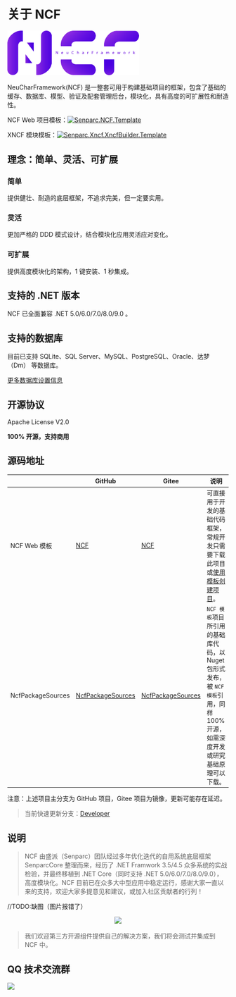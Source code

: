 # 关于 NCF

<img src="./images/logo.png" width="300" />

NeuCharFramework(NCF) 是一整套可用于构建基础项目的框架，包含了基础的缓存、数据库、模型、验证及配套管理后台，模块化，具有高度的可扩展性和耐造性。

NCF Web 项目模板：[![Senparc.NCF.Template](https://img.shields.io/nuget/vpre/Senparc.NCF.Template?label=Senparc.NCF.Template)](https://www.nuget.org/packages/Senparc.NCF.Template/)

XNCF 模块模板：[![Senparc.Xncf.XncfBuilder.Template](https://img.shields.io/nuget/vpre/Senparc.Xncf.XncfBuilder.Template?label=Senparc.Xncf.XncfBuilder.Template)](https://www.nuget.org/packages/Senparc.Xncf.XncfBuilder.Template/)

## 理念：简单、灵活、可扩展

### 简单

提供健壮、耐造的底层框架，不追求完美，但一定要实用。

### 灵活

更加严格的 DDD 模式设计，结合模块化应用灵活应对变化。

### 可扩展

提供高度模块化的架构，1 键安装、1 秒集成。

## 支持的 .NET 版本

NCF 已全面兼容 .NET 5.0/6.0/7.0/8.0/9.0 。

## 支持的数据库

目前已支持 SQLite、SQL Server、MySQL、PostgreSQL、Oracle、达梦（Dm） 等数据库。

[更多数据库设置信息](../../start/database/setting)

## 开源协议

Apache License V2.0

**100% 开源，支持商用**

## 源码地址

|                   | GitHub                                                                     | Gitee                                                                     | 说明                                                                                                                                       |
| ----------------- | -------------------------------------------------------------------------- | ------------------------------------------------------------------------- | ------------------------------------------------------------------------------------------------------------------------------------------ |
| NCF Web 模板      | [NCF](https://github.com/NeuCharFramework/NCF)                             | [NCF](https://gitee.com/NeuCharFramework/NCF)                             | 可直接用于开发的基础代码框架，常规开发只需要下载此项目或[使用模板创建项目](/start/start-develop/get-ncf-template.html#从命令行安装-推荐)。 |
| NcfPackageSources | [NcfPackageSources](https://github.com/NeuCharFramework/NcfPackageSources) | [NcfPackageSources](https://gitee.com/NeuCharFramework/NcfPackageSources) | `NCF 模板`项目所引用的基础库代码，以 Nuget 包形式发布，被 `NCF 模板`引用，同样 100% 开源，如需深度开发或研究基础原理可以下载。             |

注意：上述项目主分支为 GitHub 项目，Gitee 项目为镜像，更新可能存在延迟。

> 当前快速更新分支：[Developer](https://github.com/NeuCharFramework/NCF/tree/Developer)

## 说明

> NCF 由盛派（Senparc）团队经过多年优化迭代的自用系统底层框架 SenparcCore 整理而来，经历了 .NET Framwork 3.5/4.5 众多系统的实战检验，并最终移植到 .NET Core（同时支持 .NET 5.0/6.0/7.0/8.0/9.0），高度模块化。NCF 目前已在众多大中型应用中稳定运行，感谢大家一直以来的支持，欢迎大家多提意见和建议，或加入社区贡献者的行列！

//TODO:缺图（图片报错了）

<center><img src="https://weixin.senparc.com/images/NCF/login.png" /></center>

> 我们欢迎第三方开源组件提供自己的解决方案，我们将会测试并集成到 NCF 中。

<!-- NCF 除了会为大家提供完善的框架代码，我们还在着手：


1. [x] 提供完善的项目自动生成服务（参考 [WeChatSampleBuilder](http://sdk.weixin.senparc.com/Home/WeChatSampleBuilder)），为开发者提供项目定制生成服务。

1. [x] 提供快捷的模块化开发和安装方法。

1. [ ] 开源 [NeuChar.com](https://www.neuchar.com/) 中的微信功能模块，可使用独立模块集成。

1. [x]提供完善的示例代码和文档。

1. [ ]提供博客和视频教程（也欢迎开发者参与或发起）。

1. [x]提供交流社区，包括但不仅限于[问答网站](https://weixin.senparc.com/QA)、[QQ群](#qq-技术交流群)、微信群、直播群。 -->

## QQ 技术交流群

<img src="https://sdk.weixin.senparc.com/images/QQ_Group_Avatar/NCF/QQ-Group.jpg" width="380" />

